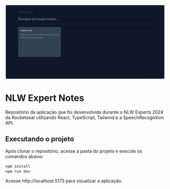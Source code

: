 ![Cover](./.github/home-notes.png)

# NLW Expert Notes
Repositório da aplicação que foi desenvolvida durante o NLW Experts 2024 da Rocketseat utilizando React, TypeScript, Tailwind e a SpeechRecognition API.

## Executando o projeto
Após clonar o repositório, acesse a pasta do projeto e execute os comandos abaixo:

```shell
npm install
npm run dev
```

Acesse http://localhost:5173 para visualizar a aplicação. 
